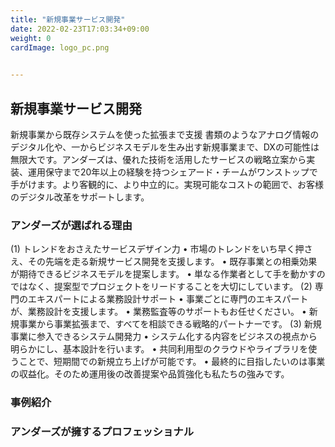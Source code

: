 ```yaml
---
title: "新規事業サービス開発"
date: 2022-02-23T17:03:34+09:00
weight: 0
cardImage: logo_pc.png

 
---
```


## 新規事業サービス開発　
新規事業から既存システムを使った拡張まで支援
書類のようなアナログ情報のデジタル化や、一からビジネスモデルを生み出す新規事業まで、DXの可能性は無限大です。アンダーズは、優れた技術を活用したサービスの戦略立案から実装、運用保守まで20年以上の経験を持つシェアード・チームがワンストップで手がけます。より客観的に、より中立的に。実現可能なコストの範囲で、お客様のデジタル改革をサポートします。

### アンダーズが選ばれる理由
(1)	トレンドをおさえたサービスデザイン力
•	市場のトレンドをいち早く押さえ、その先端を走る新規サービス開発を支援します。
•	既存事業との相乗効果が期待できるビジネスモデルを提案します。
•	単なる作業者として手を動かすのではなく、提案型でプロジェクトをリードすることを大切にしています。
(2)	専門のエキスパートによる業務設計サポート
•	事業ごとに専門のエキスパートが、業務設計を支援します。
•	業務監査等のサポートもお任せください。
•	新規事業から事業拡張まで、すべてを相談できる戦略的パートナーです。
(3)	新規事業に参入できるシステム開発力
•	システム化する内容をビジネスの視点から明らかにし、基本設計を行います。
•	共同利用型のクラウドやライブラリを使うことで、短期間での新規立ち上げが可能です。
•	最終的に目指したいのは事業の収益化。そのため運用後の改善提案や品質強化も私たちの強みです。

### 事例紹介

### アンダーズが擁するプロフェッショナル
